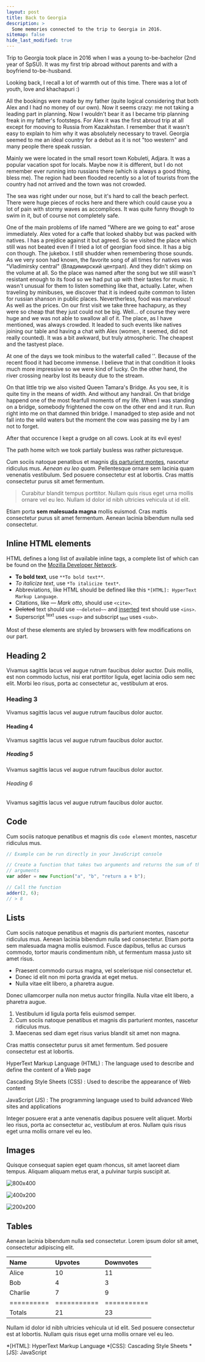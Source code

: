 ```yaml
---
layout: post
title: Back to Georgia
description: >
  Some memories connected to the trip to Georgia in 2016.
sitemap: false
hide_last_modified: true
---
```


Trip to Georgia took place in 2016 when I was a young to-be-bachelor (2nd year of SpSU). It was my first trip abroad without parents and with a boyfriend to-be-husband. 

Looking back, I recall a lot of warmth out of this time. There was a lot of youth, love and khachapuri  :) 

All the bookings were made by my father (quite logical considering that both Alex and I had no money of our own). Now it seems crazy: me not taking a leading part in planning. Now I wouldn't bear it as I became trip planning freak in my father's footsteps.
For Alex it was the first abroud trip at all except for mooving to Russia from Kazakhstan. I remember that it wasn't easy to explain to him why it was absolutely necessary to travel. Georgia seemed to me an ideal country for a debut as it is not "too western" and many people there speak russian.

Mainly we were located in the small resort town Kobuleti, Adjara. It was a popular vacation spot for locals. Maybe now it is different, but I do not remember ever running into russians there (which is always a good thing, bless me). The region had been flooded recently so a lot of tourists from the country had not arrived and the town was not crowded.

The sea was right under our nose, but it's hard to call the beach perfect. There were huge pieces of rocks here and there which could cause you a lot of pain with stormy waves as accomplices. It was quite funny though to swim in it, but of course not completely safe.

One of the main problems of life named "Where are we going to eat" arose immediately. Alex voted for a caffe that looked shabby but was packed with natives. I has a prejdice against it but agreed. So we visited the place which still was not beated even if I tried a lot of georgian food since. It has a big con though. The jukebox. I still shudder when remembering those sounds.
As we very soon had known, the favorite song of all times for natives was "Vladimirsky central" (Владимирский централ). And they didn't skimp on the volume at all.
So the place was named after the song but we still wasn't resistant enough to its food so we had put up with their tastes for music. 
It wasn't unusual for them to listen something like that, actually. Later, when traveling by minibuses, we discover that it is indeed quite common to listen for russian shanson in public places.
Nevertherless, food was marvelous! As well as the prices. On our first visit we take three hachapury, as they were so cheap that they just could not be big. Well... of course they were huge and we was not able to swallow all of it. 
The place, as I have mentioned, was always crowded. It leaded to such events like natives joining our table and having a chat with Alex (women, it seemed, did not really counted). It was a bit awkward, but truly atmospheric. 
The cheapest and the tastyest place.

At one of the days we took minibus to the waterfall called ''. Because of the recent flood it had become immense. I believe that in that condition it looks much more impressive so we were kind of lucky. On the other hand, the river crossing nearby lost its beauty due to the stream. 

On that little trip we also visited Queen Tamara's Bridge. As you see, it is quite tiny in the means of width. And without any handrail. 
On that bridge happend one of the most fearfull moments of my life. When I was standing on a bridge, somebody frightened the cow on the other end and it run. Run right into me on that damned thin bridge. I manadged to step aside and not fall into the wild waters but the moment the cow was passing me by I am not to forget.

After that occurence I kept a grudge on all cows. Look at its evil eyes!

The path home witch we took partialy busless was rather picturesque.



Cum sociis natoque penatibus et magnis <a href="#">dis parturient montes</a>, nascetur ridiculus mus. *Aenean eu leo quam.* Pellentesque ornare sem lacinia quam venenatis vestibulum. Sed posuere consectetur est at lobortis. Cras mattis consectetur purus sit amet fermentum.

> Curabitur blandit tempus porttitor. Nullam quis risus eget urna mollis ornare vel eu leo. Nullam id dolor id nibh ultricies vehicula ut id elit.

Etiam porta **sem malesuada magna** mollis euismod. Cras mattis consectetur purus sit amet fermentum. Aenean lacinia bibendum nulla sed consectetur.

## Inline HTML elements

HTML defines a long list of available inline tags, a complete list of which can be found on the [Mozilla Developer Network](https://developer.mozilla.org/en-US/docs/Web/HTML/Element).

- **To bold text**, use `**To bold text**`.
- *To italicize text*, use `*To italicize text*`.
- Abbreviations, like HTML should be defined like this `*[HTML]: HyperText Markup Language`.
- Citations, like <cite>&mdash; Mark otto</cite>, should use `<cite>`.
- ~~Deleted~~ text should use `~~deleted~~` and <ins>inserted</ins> text should use `<ins>`.
- Superscript <sup>text</sup> uses `<sup>` and subscript <sub>text</sub> uses `<sub>`.

Most of these elements are styled by browsers with few modifications on our part.

## Heading 2
Vivamus sagittis lacus vel augue rutrum faucibus dolor auctor. Duis mollis, est non commodo luctus, nisi erat porttitor ligula, eget lacinia odio sem nec elit. Morbi leo risus, porta ac consectetur ac, vestibulum at eros.

### Heading 3
Vivamus sagittis lacus vel augue rutrum faucibus dolor auctor.

#### Heading 4
Vivamus sagittis lacus vel augue rutrum faucibus dolor auctor.

##### Heading 5
Vivamus sagittis lacus vel augue rutrum faucibus dolor auctor.

###### Heading 6
Vivamus sagittis lacus vel augue rutrum faucibus dolor auctor.

## Code

Cum sociis natoque penatibus et magnis dis `code element` montes, nascetur ridiculus mus.

~~~js
// Example can be run directly in your JavaScript console

// Create a function that takes two arguments and returns the sum of those
// arguments
var adder = new Function("a", "b", "return a + b");

// Call the function
adder(2, 6);
// > 8
~~~

## Lists

Cum sociis natoque penatibus et magnis dis parturient montes, nascetur ridiculus mus. Aenean lacinia bibendum nulla sed consectetur. Etiam porta sem malesuada magna mollis euismod. Fusce dapibus, tellus ac cursus commodo, tortor mauris condimentum nibh, ut fermentum massa justo sit amet risus.

* Praesent commodo cursus magna, vel scelerisque nisl consectetur et.
* Donec id elit non mi porta gravida at eget metus.
* Nulla vitae elit libero, a pharetra augue.

Donec ullamcorper nulla non metus auctor fringilla. Nulla vitae elit libero, a pharetra augue.

1. Vestibulum id ligula porta felis euismod semper.
2. Cum sociis natoque penatibus et magnis dis parturient montes, nascetur ridiculus mus.
3. Maecenas sed diam eget risus varius blandit sit amet non magna.

Cras mattis consectetur purus sit amet fermentum. Sed posuere consectetur est at lobortis.

HyperText Markup Language (HTML)
: The language used to describe and define the content of a Web page

Cascading Style Sheets (CSS)
: Used to describe the appearance of Web content

JavaScript (JS)
: The programming language used to build advanced Web sites and applications

Integer posuere erat a ante venenatis dapibus posuere velit aliquet. Morbi leo risus, porta ac consectetur ac, vestibulum at eros. Nullam quis risus eget urna mollis ornare vel eu leo.

## Images

Quisque consequat sapien eget quam rhoncus, sit amet laoreet diam tempus. Aliquam aliquam metus erat, a pulvinar turpis suscipit at.

![800x400](https://via.placeholder.com/800x400 "Large example image")

![400x200](https://via.placeholder.com/400x200 "Medium example image")

![200x200](https://via.placeholder.com/200x200 "Small example image")

## Tables

Aenean lacinia bibendum nulla sed consectetur. Lorem ipsum dolor sit amet, consectetur adipiscing elit.

| Name     | Upvotes   | Downvotes |
|:---------|:----------|:----------|
| Alice    |        10 |        11 |
| Bob      |         4 |         3 |
| Charlie  |         7 |         9 |
|==========|===========|===========|
|Totals    |        21 |        23 |

Nullam id dolor id nibh ultricies vehicula ut id elit. Sed posuere consectetur est at lobortis. Nullam quis risus eget urna mollis ornare vel eu leo.

*[HTML]: HyperText Markup Language
*[CSS]: Cascading Style Sheets
*[JS]: JavaScript
